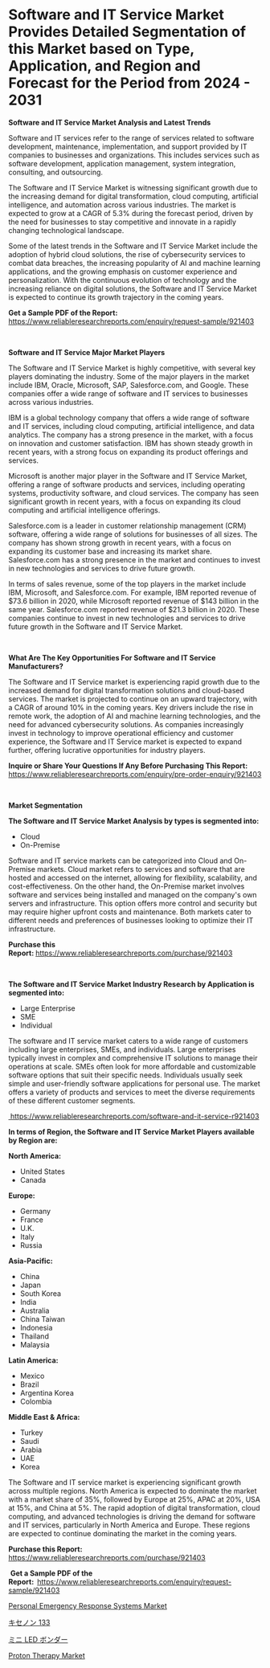 <p><h1>Software and IT Service Market Provides Detailed Segmentation of this Market based on Type, Application, and Region and Forecast for the Period from 2024 - 2031</h1></p><p><strong>Software and IT Service Market Analysis and Latest Trends</strong></p>
<p><p>Software and IT services refer to the range of services related to software development, maintenance, implementation, and support provided by IT companies to businesses and organizations. This includes services such as software development, application management, system integration, consulting, and outsourcing.</p><p>The Software and IT Service Market is witnessing significant growth due to the increasing demand for digital transformation, cloud computing, artificial intelligence, and automation across various industries. The market is expected to grow at a CAGR of 5.3% during the forecast period, driven by the need for businesses to stay competitive and innovate in a rapidly changing technological landscape.</p><p>Some of the latest trends in the Software and IT Service Market include the adoption of hybrid cloud solutions, the rise of cybersecurity services to combat data breaches, the increasing popularity of AI and machine learning applications, and the growing emphasis on customer experience and personalization. With the continuous evolution of technology and the increasing reliance on digital solutions, the Software and IT Service Market is expected to continue its growth trajectory in the coming years.</p></p>
<p><strong>Get a Sample PDF of the Report:&nbsp;</strong> <a href="https://www.reliableresearchreports.com/enquiry/request-sample/921403">https://www.reliableresearchreports.com/enquiry/request-sample/921403</a></p>
<p>&nbsp;</p>
<p><strong>Software and IT Service Major Market Players</strong></p>
<p><p>The Software and IT Service Market is highly competitive, with several key players dominating the industry. Some of the major players in the market include IBM, Oracle, Microsoft, SAP, Salesforce.com, and Google. These companies offer a wide range of software and IT services to businesses across various industries.</p><p>IBM is a global technology company that offers a wide range of software and IT services, including cloud computing, artificial intelligence, and data analytics. The company has a strong presence in the market, with a focus on innovation and customer satisfaction. IBM has shown steady growth in recent years, with a strong focus on expanding its product offerings and services.</p><p>Microsoft is another major player in the Software and IT Service Market, offering a range of software products and services, including operating systems, productivity software, and cloud services. The company has seen significant growth in recent years, with a focus on expanding its cloud computing and artificial intelligence offerings.</p><p>Salesforce.com is a leader in customer relationship management (CRM) software, offering a wide range of solutions for businesses of all sizes. The company has shown strong growth in recent years, with a focus on expanding its customer base and increasing its market share. Salesforce.com has a strong presence in the market and continues to invest in new technologies and services to drive future growth.</p><p>In terms of sales revenue, some of the top players in the market include IBM, Microsoft, and Salesforce.com. For example, IBM reported revenue of $73.6 billion in 2020, while Microsoft reported revenue of $143 billion in the same year. Salesforce.com reported revenue of $21.3 billion in 2020. These companies continue to invest in new technologies and services to drive future growth in the Software and IT Service Market.</p></p>
<p>&nbsp;</p>
<p><strong>What Are The Key Opportunities For Software and IT Service Manufacturers?</strong></p>
<p><p>The Software and IT Service market is experiencing rapid growth due to the increased demand for digital transformation solutions and cloud-based services. The market is projected to continue on an upward trajectory, with a CAGR of around 10% in the coming years. Key drivers include the rise in remote work, the adoption of AI and machine learning technologies, and the need for advanced cybersecurity solutions. As companies increasingly invest in technology to improve operational efficiency and customer experience, the Software and IT Service market is expected to expand further, offering lucrative opportunities for industry players.</p></p>
<p><strong>Inquire or Share Your Questions If Any Before Purchasing This Report:</strong> <a href="https://www.reliableresearchreports.com/enquiry/pre-order-enquiry/921403">https://www.reliableresearchreports.com/enquiry/pre-order-enquiry/921403</a></p>
<p>&nbsp;</p>
<p><strong>Market Segmentation</strong></p>
<p><strong>The Software and IT Service Market Analysis by types is segmented into:</strong></p>
<p><ul><li>Cloud</li><li>On-Premise</li></ul></p>
<p><p>Software and IT service markets can be categorized into Cloud and On-Premise markets. Cloud market refers to services and software that are hosted and accessed on the internet, allowing for flexibility, scalability, and cost-effectiveness. On the other hand, the On-Premise market involves software and services being installed and managed on the company's own servers and infrastructure. This option offers more control and security but may require higher upfront costs and maintenance. Both markets cater to different needs and preferences of businesses looking to optimize their IT infrastructure.</p></p>
<p><strong>Purchase this Report:&nbsp;</strong><a href="https://www.reliableresearchreports.com/purchase/921403">https://www.reliableresearchreports.com/purchase/921403</a></p>
<p>&nbsp;</p>
<p><strong>The Software and IT Service Market Industry Research by Application is segmented into:</strong></p>
<p><ul><li>Large Enterprise</li><li>SME</li><li>Individual</li></ul></p>
<p><p>The software and IT service market caters to a wide range of customers including large enterprises, SMEs, and individuals. Large enterprises typically invest in complex and comprehensive IT solutions to manage their operations at scale. SMEs often look for more affordable and customizable software options that suit their specific needs. Individuals usually seek simple and user-friendly software applications for personal use. The market offers a variety of products and services to meet the diverse requirements of these different customer segments.</p></p>
<p><a href="https://www.reliableresearchreports.com/software-and-it-service-r921403">&nbsp;https://www.reliableresearchreports.com/software-and-it-service-r921403</a></p>
<p><strong>In terms of Region, the Software and IT Service Market Players available by Region are:</strong></p>
<p>
    <p> <strong> North America: </strong>
        <ul>
            <li>United States</li>
            <li>Canada</li>
        </ul>
        </p> 
    <p> <strong> Europe: </strong>
        <ul>
            <li>Germany</li>
            <li>France</li>
            <li>U.K.</li>
            <li>Italy</li>
            <li>Russia</li>
        </ul>
        </p> 
    <p> <strong> Asia-Pacific: </strong>
        <ul>
            <li>China</li>
            <li>Japan</li>
            <li>South Korea</li>
            <li>India</li>
            <li>Australia</li>
            <li>China Taiwan</li>
            <li>Indonesia</li>
            <li>Thailand</li>
            <li>Malaysia</li>
        </ul>
        </p> 
    <p> <strong> Latin America: </strong>
        <ul>
            <li>Mexico</li>
            <li>Brazil</li>
            <li>Argentina Korea</li>
            <li>Colombia</li>
        </ul>
        </p> 
    <p> <strong> Middle East & Africa: </strong>
        <ul>
            <li>Turkey</li>
            <li>Saudi</li>
            <li>Arabia</li>
            <li>UAE</li>
            <li>Korea</li>
        </ul>
    </p>
    </p>
<p><p>The Software and IT service market is experiencing significant growth across multiple regions. North America is expected to dominate the market with a market share of 35%, followed by Europe at 25%, APAC at 20%, USA at 15%, and China at 5%. The rapid adoption of digital transformation, cloud computing, and advanced technologies is driving the demand for software and IT services, particularly in North America and Europe. These regions are expected to continue dominating the market in the coming years.</p></p>
<p><strong>Purchase this Report: </strong><a href="https://www.reliableresearchreports.com/purchase/921403">https://www.reliableresearchreports.com/purchase/921403</a></p>
<p>&nbsp;<strong>Get a Sample PDF of the Report:&nbsp;&nbsp;</strong><a href="https://www.reliableresearchreports.com/enquiry/request-sample/921403">https://www.reliableresearchreports.com/enquiry/request-sample/921403</a></p>
<p><strong></strong></p>
<p><p><a href="https://github.com/JuliaFadel1922/Market-Research-Report-List-2/blob/main/personal-emergency-response-systems-market.md">Personal Emergency Response Systems Market</a></p><p><a href="https://github.com/moulafa/Market-Research-Report-List-2/blob/main/8363656181795.md">キセノン 133</a></p><p><a href="https://github.com/nxboeu02965442/Market-Research-Report-List-3/blob/main/8570666181794.md">ミニ LED ボンダー</a></p><p><a href="https://github.com/faniayasa/Market-Research-Report-List-1/blob/main/proton-therapy-market.md">Proton Therapy Market</a></p></p>